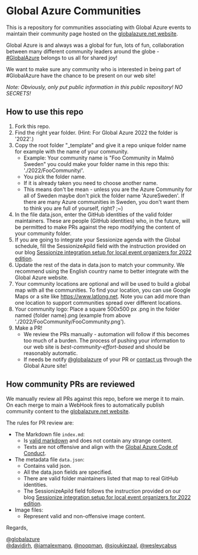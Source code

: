 # Global Azure Communities

This is a repository for communities associating with Global Azure events to maintain their community page hosted on the [globalazure.net website](https://globalazure.net).

Global Azure is and always was a global for fun, lots of fun, collaboration between many different community leaders around the globe - [#GlobalAzure](https://twitter.com/search?q=%23globalazure) belongs to us all for shared joy!

We want to make sure any community who is interested in being part of #GlobalAzure have the chance to be present on our web site!

*Note: Obviously, only put public information in this public repository! NO SECRETS!*

## How to use this repo

1. Fork this repo.
2. Find the right year folder. (Hint: For Global Azure 2022 the folder is '2022'.)
3. Copy the root folder "_template" and give it a repo unique folder name for example with the name of your community.
   * Example: Your community name is "Foo Community in Malmö Sweden" you could make your folder name in this repo this: './2022/FooCommunity/'.
   * You pick the folder name.
   * If it is already taken you need to choose another name.
   * This means don't be mean - unless you are the Azure Community for all of Sweden maybe don't pick the folder name 'AzureSweden'. If there are many Azure communities in Sweden, you don't want them to think you are full of yourself, right? ;~)
4. In the file data.json, enter the GitHub identities of the valid folder maintainers. These are people (GitHub identities) who, in the future, will be permitted to make PRs against the repo modifying the content of your community folder.
5. If you are going to integrate your Sessionize agenda with the Global schedule, fill the SessionizeApiId field with the instruction provided on our blog [Sessionize integration setup for local event organizers for 2022 edition](https://blog.globalazure.net/Blog/Post/284/Sessionize-integration-setup-for-local-event-organizers-for-2022-edition).
6. Update the rest of the data in data.json to match your community. We recommend using the English country name to better integrate with the Global Azure website.
7. Your community locations are optional and will be used to build a global map with all the communities. To find your location, you can use Google Maps or a site like https://www.latlong.net. Note you can add more than one location to support communities spread over different locations.
8. Your community logo: Place a square 500x500 px .png in the folder named {folder name}.png (example from above './2022/FooCommunity/FooCommunity.png').
9. Make a PR!
   * We review the PRs manually - automation will follow if this becomes too much of a burden. The process of pushing your information to our web site is *best-community-effort-based* and should be reasonably automatic.
   * If needs be notify [@globalazure](https://twitter.com/globalazure) of your PR or [contact us](https://blog.globalazure.net/About/Contact-Us) through the Global Azure site!

## How community PRs are reviewed

We manually review all PRs against this repo, before we merge it to main. On each merge to main a WebHook fires to automatically publish community content to the [globalazure.net website](https://globalazure.net).

The rules for PR review are:

* The Markdown file `index.md`:
  * Is [valid markdown](https://www.markdownguide.org/basic-syntax) and does not contain any strange content.
  * Texts are not offensive and align with the [Global Azure Code of Conduct](https://globalazure.net/#CoC).
* The metadata file `data.json`:
  * Contains valid json.
  * All the data.json fields are specified.
  * There are valid folder maintainers listed that map to real GitHub identities.
  * The SessionizeApiId field follows the instruction provided on our blog [Sessionize integration setup for local event organizers for 2022 edition](https://blog.globalazure.net/Blog/Post/284/Sessionize-integration-setup-for-local-event-organizers-for-2022-edition).
* Image files:
  * Represent valid and non-offensive image content.

Regards,  

[@globalazure](https://twitter.com/globalazure)  
[@davidjrh](https://twitter.com/davidjrh), [@iamalexmang](https://twitter.com/iamalexmang), [@noopman](https://twitter.com/noopman), [@sjoukjezaal](https://twitter.com/sjoukjezaal), [@wesleycabus](https://twitter.com/wesleycabus)
